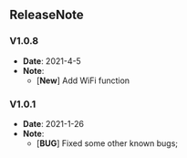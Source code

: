 ## ReleaseNote
### V1.0.8
- **Date**: 2021-4-5
- **Note**:
  - [**New**] Add WiFi function

### V1.0.1
- **Date**: 2021-1-26
- **Note**:
  - [**BUG**] Fixed some other known bugs;
